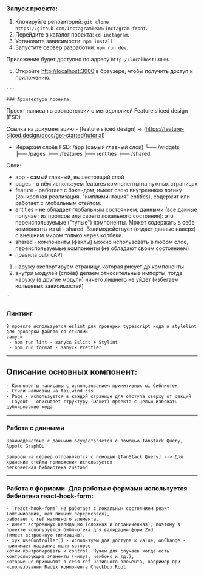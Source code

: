 ### Запуск проекта:
1. Клонируйте репозиторий: `git clone https://github.com/InctagramTeam/inctagram-front`.
2. Перейдите в каталог проекта: `cd inctagram`.
3. Установите зависимости: `npm install`.
4. Запустите сервер разработки: `npm run dev`.

Приложение будет доступно по адресу `http://localhost:3000`.

5. Откройте [http://localhost:3000](http://localhost:3000) в браузере, чтобы получить доступ к приложению.
```
---

### Архитектура проекта:

```
Проект написан в соответствии с методологией Feature sliced design (FSD)

Ссылка на документацию - [feature sliced design] -> (https://feature-sliced.design/docs/get-started/tutorial)
- Иерархия слоёв FSD:
/app (самый главный слой)
└── /widgets  
├── /pages
├── /features
├── /entities
├── /shared

Слои:
- app - самый главный, вышестоящий слой
- pages - в нём используем features компоненты на нужных страницах
- feature - работает с бэкендом, имеет свою внутреннюю логику (конкретная реализация, "имплиминтация" entities), содержит или работает с глобальным стейтом.
- entities - не обладает глобальным состоянием, данными (все данные получает из пропсов или своего локального состояния): это переиспользуемые ("тупые") 
компоненты. Может содержать в себе компоненты из ui - shared. Взаимодействует (отдает данные наверх) с внешним миром только через колбеки. 
- shared - компоненты (файлы) можно использовать в любом слое, переиспользуемые компоненты (не обладают своим состоянием)
- правила publicAPI:
1) наружу экспортируем страницу, которая рисует др.компоненты
2) внутри модулей (слоёв) делаем относительные импорты, тогда наружу (в другие модули) ничего лишнего не уйдет (избегаем кольцевых зависимостей)

``
### Линтинг

```
В проекте используется eslint для проверки typescript кода и stylelint для проверки файлов со стилями
запуск
 - npm run lint - запуск Eslint + Stylint
 - npm run format - запуск Prettier
```

---

## Описание основных компонент:

```
- Компоненты написаны с использованием примитивных ui библиотек
- Стили написаны на tailwind css
- Page - используется в каждой странице для отступа сверху от секций
- Layout - описывает структуру (макет) проекта с целью избежать дублирование кода
```

---

### Работа с данными

```
Взаимодействие с данными осуществляется с помощью TanStack Query, Appolo GraphQL

Запросы на сервер отправляются с помощью [TanStack Query] --> Для хранение стейта приложения используется
легковесная библиотека zustand

```
---

### Работа с формами. Для работы с формами используется бибиотека react-hook-form:
```
- `react-hook-form` не работает с локальным состоянием реакт (оптимизация, нет лишних перерисовок),
работает с ref нативного элемента.
- имеет встроенную валидацию (сложная и ограниченная), поэтому в проекте используется библиотека для валидации форм Zod
(имеет встроенную типизацию).
- хук useController() - используем для доступа к value, onChange - принимает название поля которое
хотим контролировать и control. Нужен для случаев когда есть контролирующие элементы (инпут, чекбокс и тд.),
которые не принимают в себя ref нативного элемента, например при использовании Radix компонента Checkbox.Root
```

